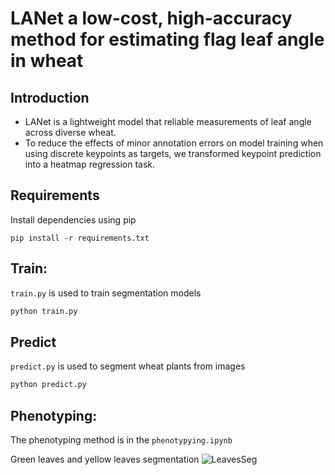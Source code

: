 # LANet a low-cost, high-accuracy method for estimating flag leaf angle in wheat
## Introduction
- LANet is a lightweight model that reliable measurements of leaf angle across diverse wheat.
- To reduce the effects of minor annotation errors on model training when using discrete keypoints as targets, we transformed keypoint prediction into a heatmap regression task. 



## Requirements
Install dependencies using pip
```
pip install -r requirements.txt
```

## Train:
`train.py` is used to train segmentation models
```bash
python train.py
```
## Predict
`predict.py` is used to segment wheat plants from images
```bash
python predict.py
```
## Phenotyping:
The phenotyping method is in the `phenotypying.ipynb` 

Green leaves and yellow leaves segmentation
![LeavesSeg](./assets/seg.gif)






